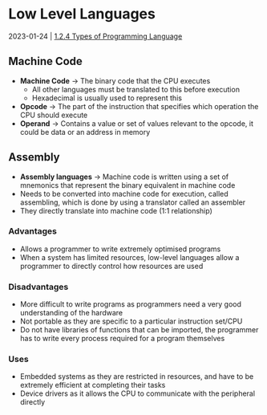 # Low Level Languages
2023-01-24 | [1.2.4 Types of Programming Language](1.2.4%20Types%20of%20Programming%20Language.md)

## Machine Code
- **Machine Code** -> The binary code that the CPU executes
	- All other languages must be translated to this before execution
	- Hexadecimal is usually used to represent this
- **Opcode** -> The part of the instruction that specifies which operation the CPU should execute
- **Operand** -> Contains a value or set of values relevant to the opcode, it could be data or an address in memory

## Assembly
- **Assembly languages** -> Machine code is written using a set of mnemonics that represent the binary equivalent in machine code
- Needs to be converted into machine code for execution, called assembling, which is done by using a translator called an assembler
- They directly translate into machine code (1:1 relationship)

### Advantages
- Allows a programmer to write extremely optimised programs
- When a system has limited resources, low-level languages allow a programmer to directly control how resources are used

### Disadvantages
- More difficult to write programs as programmers need a very good understanding of the hardware
- Not portable as they are specific to a particular instruction set/CPU
- Do not have libraries of functions that can be imported, the programmer has to write every process required for a program themselves

### Uses
- Embedded systems as they are restricted in resources, and have to be extremely efficient at completing their tasks
- Device drivers as it allows the CPU to communicate with the peripheral directly
